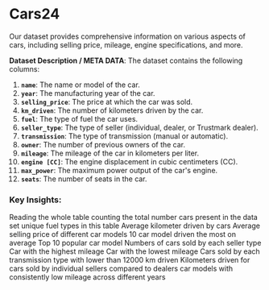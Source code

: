 # Cars24


Our dataset provides comprehensive information on various aspects of cars, including selling price, mileage, engine specifications, and more.

**Dataset Description / META DATA**:
The dataset contains the following columns:

1. **`name`**: The name or model of the car.
2. **`year`**: The manufacturing year of the car.
3. **`selling_price`**: The price at which the car was sold.
4. **`km_driven`**: The number of kilometers driven by the car.
5. **`fuel`**: The type of fuel the car uses.
6. **`seller_type`**: The type of seller (individual, dealer, or Trustmark dealer).
7. **`transmission`**: The type of transmission (manual or automatic).
8. **`owner`**: The number of previous owners of the car.
9. **`mileage`**: The mileage of the car in kilometers per liter.
10. **`engine [CC]`**: The engine displacement in cubic centimeters (CC).
11. **`max_power`**: The maximum power output of the car's engine.
12. **`seats`**: The number of seats in the car.

### Key Insights:
Reading the whole table
counting the total number cars present in the data set
unique fuel types in this table
Average kilometer driven by cars
Average selling price of different car models
10 car model driven the most on average
Top 10 popular car model
Numbers of cars sold by each seller type
Car with the highest mileage
Car with the lowest mileage
Cars sold by each transmission type with lower than 12000 km driven
Kilometers driven for cars sold by individual sellers compared to dealers
car models with consistently low mileage across different years

